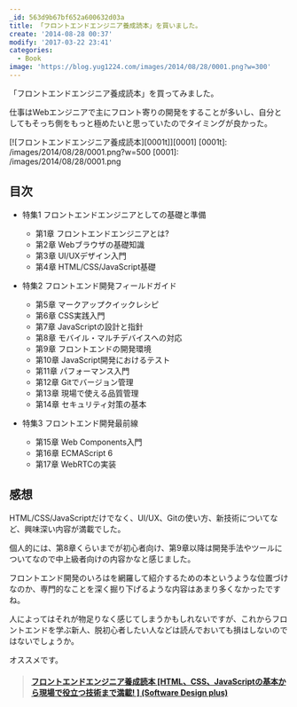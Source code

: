 ```yaml
---
_id: 563d9b67bf652a600632d03a
title: 「フロントエンドエンジニア養成読本」を買いました。
create: '2014-08-28 00:37'
modify: '2017-03-22 23:41'
categories:
  - Book
image: 'https://blog.yug1224.com/images/2014/08/28/0001.png?w=300'
---
```


「フロントエンドエンジニア養成読本」を買ってみました。

仕事はWebエンジニアで主にフロント寄りの開発をすることが多いし、自分としてもそっち側をもっと極めたいと思っていたのでタイミングが良かった。

[![フロントエンドエンジニア養成読本][0001t]][0001]
[0001t]: /images/2014/08/28/0001.png?w=500
[0001]: /images/2014/08/28/0001.png

## 目次

- 特集1 フロントエンドエンジニアとしての基礎と準備
    - 第1章 フロントエンドエンジニアとは?
    - 第2章 Webブラウザの基礎知識
    - 第3章 UI/UXデザイン入門
    - 第4章 HTML/CSS/JavaScript基礎

- 特集2 フロントエンド開発フィールドガイド
    - 第5章 マークアップクイックレシピ
    - 第6章 CSS実践入門
    - 第7章 JavaScriptの設計と指針
    - 第8章 モバイル・マルチデバイスへの対応
    - 第9章 フロントエンドの開発環境
    - 第10章 JavaScript開発におけるテスト
    - 第11章 パフォーマンス入門
    - 第12章 Gitでバージョン管理
    - 第13章 現場で使える品質管理
    - 第14章 セキュリティ対策の基本

- 特集3 フロントエンド開発最前線
    - 第15章 Web Components入門
    - 第16章 ECMAScript 6
    - 第17章 WebRTCの実装

<!-- more -->

## 感想

HTML/CSS/JavaScriptだけでなく、UI/UX、Gitの使い方、新技術についてなど、興味深い内容が満載でした。

個人的には、第8章くらいまでが初心者向け、第9章以降は開発手法やツールについてなので中上級者向けの内容かなと感じました。

フロントエンド開発のいろはを網羅して紹介するための本というような位置づけなのか、専門的なことを深く掘り下げるような内容はあまり多くなかったですね。

人によってはそれが物足りなく感じてしまうかもしれないですが、これからフロントエンドを学ぶ新人、脱初心者したい人などは読んでおいても損はしないのではないでしょうか。

オススメです。

<blockquote class="embedly-card" data-card-key="efc9713d77434ae8b88ef22dda0a91e8" data-card-controls="0" data-card-width="500" data-card-align="left"><h4><a href="http://www.amazon.co.jp/gp/product/4774165786/ref=as_li_ss_tl?ie=UTF8&camp=247&creative=7399&creativeASIN=4774165786&linkCode=as2&tag=yug1224-22">フロントエンドエンジニア養成読本 [HTML、CSS、JavaScriptの基本から現場で役立つ技術まで満載! ] (Software Design plus)</a></h4></blockquote>
<script async src="//cdn.embedly.com/widgets/platform.js" charset="UTF-8"></script>
